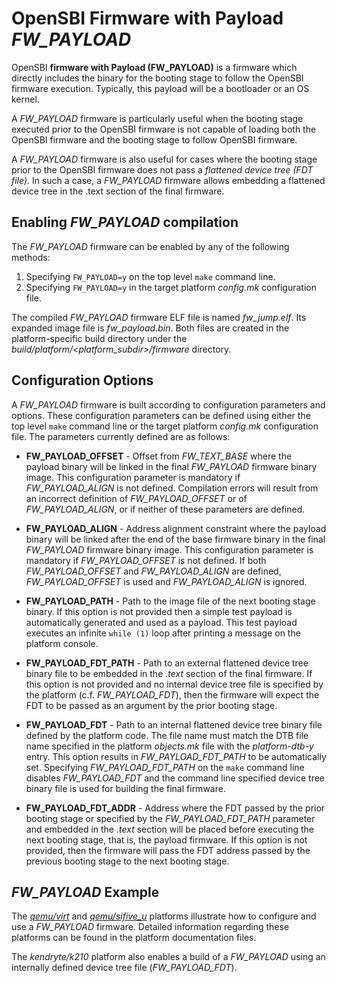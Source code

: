 OpenSBI Firmware with Payload *FW_PAYLOAD*
==========================================

OpenSBI **firmware with Payload (FW_PAYLOAD)** is a firmware which directly
includes the binary for the booting stage to follow the OpenSBI firmware
execution. Typically, this payload will be a bootloader or an OS kernel.

A *FW_PAYLOAD* firmware is particularly useful when the booting stage executed
prior to the OpenSBI firmware is not capable of loading both the OpenSBI
firmware and the booting stage to follow OpenSBI firmware.

A *FW_PAYLOAD* firmware is also useful for cases where the booting stage prior
to the OpenSBI firmware does not pass a *flattened device tree (FDT file)*. In
such a case, a *FW_PAYLOAD* firmware allows embedding a flattened device tree
in the .text section of the final firmware.

Enabling *FW_PAYLOAD* compilation
---------------------------------

The *FW_PAYLOAD* firmware can be enabled by any of the following methods:

1. Specifying `FW_PAYLOAD=y` on the top level `make` command line.
2. Specifying `FW_PAYLOAD=y` in the target platform *config.mk* configuration
   file.

The compiled *FW_PAYLOAD* firmware ELF file is named *fw_jump.elf*. Its
expanded image file is *fw_payload.bin*. Both files are created in the
platform-specific build directory under the
*build/platform/<platform_subdir>/firmware* directory.

Configuration Options
---------------------

A *FW_PAYLOAD* firmware is built according to configuration parameters and
options. These configuration parameters can be defined using either the top
level `make` command line or the target platform *config.mk* configuration
file. The parameters currently defined are as follows:

* **FW_PAYLOAD_OFFSET** - Offset from *FW_TEXT_BASE* where the payload binary
  will be linked in the final *FW_PAYLOAD* firmware binary image. This
  configuration parameter is mandatory if *FW_PAYLOAD_ALIGN* is not defined.
  Compilation errors will result from an incorrect definition of
  *FW_PAYLOAD_OFFSET* or of *FW_PAYLOAD_ALIGN*, or if neither of these
  parameters are defined.

* **FW_PAYLOAD_ALIGN** - Address alignment constraint where the payload binary
  will be linked after the end of the base firmware binary in the final
  *FW_PAYLOAD* firmware binary image. This configuration parameter is mandatory
  if *FW_PAYLOAD_OFFSET* is not defined. If both *FW_PAYLOAD_OFFSET* and
  *FW_PAYLOAD_ALIGN* are defined, *FW_PAYLOAD_OFFSET* is used and
  *FW_PAYLOAD_ALIGN* is ignored.

* **FW_PAYLOAD_PATH** - Path to the image file of the next booting stage
  binary.  If this option is not provided then a simple test payload is
  automatically generated and used as a payload. This test payload executes
  an infinite `while (1)` loop after printing a message on the platform console.

* **FW_PAYLOAD_FDT_PATH** - Path to an external flattened device tree binary
  file to be embedded in the *.text* section of the final firmware. If this
  option is not provided and no internal device tree file is specified by the
  platform (c.f. *FW_PAYLOAD_FDT*), then the firmware will expect the FDT to
  be passed as an argument by the prior booting stage.

* **FW_PAYLOAD_FDT** - Path to an internal flattened device tree binary file
  defined by the platform code. The file name must match the DTB file name
  specified in the platform *objects.mk* file with the *platform-dtb-y* entry.
  This option results in *FW_PAYLOAD_FDT_PATH* to be automatically set.
  Specifying *FW_PAYLOAD_FDT_PATH* on the `make` command line disables
  *FW_PAYLOAD_FDT* and the command line specified device tree binary file is
  used for building the final firmware.

* **FW_PAYLOAD_FDT_ADDR** - Address where the FDT passed by the prior booting
  stage or specified by the *FW_PAYLOAD_FDT_PATH* parameter and embedded in
  the *.text* section will be placed before executing the next booting stage,
  that is, the payload firmware. If this option is not provided, then the
  firmware will pass the FDT address passed by the previous booting stage
  to the next booting stage.

*FW_PAYLOAD* Example
--------------------

The *[qemu/virt]* and *[qemu/sifive_u]* platforms illustrate how to configure
and use a *FW_PAYLOAD* firmware. Detailed information regarding these platforms
can be found in the platform documentation files.

The *kendryte/k210* platform also enables a build of a *FW_PAYLOAD* using an
internally defined device tree file (*FW_PAYLOAD_FDT*).

[qemu/virt]: ../platform/qemu_virt.md
[qemu/sifive_u]: ../platform/qemu_sifive_u.md
